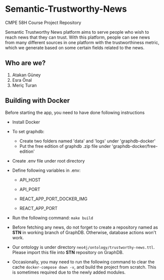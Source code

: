 # Semantic-Trustworthy-News
CMPE 58H Course Project Repository

Semantic Trustworthy News platform aims to serve people who wish to reach news that they can trust. With this platform, people can see news from many different sources in one platform with the trustworthiness metric, which we generate based on some certain fields related to the news.

Who are we?
---
1. Atakan Güney
2. Esra Önal
3. Meriç Turan

Building with Docker
---

Before starting the app, you need to have done following instructions
- Install Docker
- To set graphdb:
    - Create two folders named 'data' and 'logs' under 'graphdb-docker'
    - Put the free edition of graphdb .zip file under 'graphdb-docker/free-edition'

- Create .env file under root directory
- Define following variables in .env:
    - API_HOST
    - API_PORT

    - REACT_APP_PORT_DOCKER_IMG
    - REACT_APP_PORT

- Run the following command:
    `make build`
    
- Before fetching any news, do not forget to create a repository named as **STN** in working branch of GraphDB. Otherwise, database actions won't work.

- Our ontology is under directory `neo4j/ontology/trustworthy-news.ttl`. Please import this file into **STN** repository on GraphDB.

- Occasionally, you may need to run the following command to clear the cache `docker-compose down -v`, and build the project from scratch. This is sometimes required due to the newly added modules.

